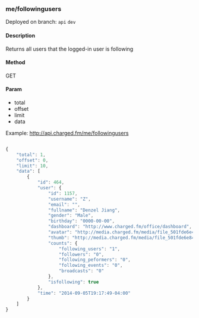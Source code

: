 ### **me/followingusers**

Deployed on branch: `api` `dev`

#### **Description**

Returns all users that the logged-in user is following

#### **Method**

GET

#### **Param**

- total
- offset
- limit
- data

Example:
http://api.charged.fm/me/followingusers

```javascript

{
    "total": 1,
    "offset": 0,
    "limit": 10,
    "data": [
        {
            "id": 464,
            "user": {
                "id": 1157,
                "username": "Z",
                "email": "",
                "fullname": "Denzel Jiang",
                "gender": "Male",
                "birthday": "0000-00-00",
                "dashboard": "http://www.charged.fm/office/dashboard",
                "avatar": "http://media.charged.fm/media/file_501fde6e4e7c2.jpg",
                "thumb": "http://media.charged.fm/media/file_501fde6e84eda.jpg",
                "counts": {
                    "following_users": "1",
                    "followers": "0",
                    "following_peformers": "0",
                    "following_events": "0",
                    "broadcasts": "0"
                },
                "isfollowing": true
            },
            "time": "2014-09-05T19:17:49-04:00"
        }
    ]
}
```
